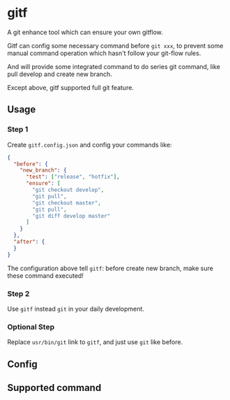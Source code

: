# gitf
A git enhance tool which can ensure your own gitflow.

Gitf can config some necessary command before `git xxx`, to prevent some manual command operation which hasn't follow your git-flow rules.

And will provide some integrated command to do series git command, like pull develop and create new branch.

Except above, gitf supported full git feature. 

## Usage
### Step 1
Create `gitf.config.json` and config your commands like:
```json
{
  "before": {
    "new_branch": {
      "test": ["release", "hotfix"],
      "ensure": [
        "git checkout develop",
        "git pull",
        "git checkout master",
        "git pull",
        "git diff develop master"
      ]
    }
  },
  "after": {
  }
}
```
The configuration above tell `gitf`: before create new branch, make sure these command executed!

### Step 2
Use `gitf` instead `git` in your daily development.

### Optional Step
Replace `usr/bin/git` link to `gitf`, and just use `git` like before.

## Config

## Supported command

